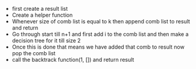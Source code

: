 - first create a result list
- Create a helper function
- Whenever size of comb list is equal to k then append comb list to result and return
- Go through start till n+1 and first add i to the comb list and then make a decision tree for it till size 2
- Once this is done that means we have added that comb to result now pop the comb list 
- call the backtrack function(1, []) and return result